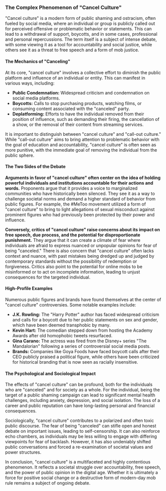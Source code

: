 ### The Complex Phenomenon of "Cancel Culture"

"Cancel culture" is a modern form of public shaming and ostracism, often fueled by social media, where an individual or group is publicly called out for perceived offensive or problematic behavior or statements. This can lead to a withdrawal of support, boycotts, and in some cases, professional and personal repercussions. The term itself is a subject of intense debate, with some viewing it as a tool for accountability and social justice, while others see it as a threat to free speech and a form of mob justice.

#### The Mechanics of "Canceling"

At its core, "cancel culture" involves a collective effort to diminish the public platform and influence of an individual or entity. This can manifest in various ways, including:

* **Public Condemnation:** Widespread criticism and condemnation on social media platforms.
* **Boycotts:** Calls to stop purchasing products, watching films, or consuming content associated with the "canceled" party.
* **Deplatforming:** Efforts to have the individual removed from their position of influence, such as demanding their firing, the cancellation of a show, or the removal of their content from streaming services.

It is important to distinguish between "cancel culture" and "call-out culture." While "call-out culture" aims to bring attention to problematic behavior with the goal of education and accountability, "cancel culture" is often seen as more punitive, with the immediate goal of removing the individual from the public sphere.

#### The Two Sides of the Debate

**Arguments in favor of "cancel culture" often center on the idea of holding powerful individuals and institutions accountable for their actions and words.** Proponents argue that it provides a voice to marginalized communities who have historically been silenced. They see it as a way to challenge societal norms and demand a higher standard of behavior from public figures. For example, the #MeToo movement utilized a form of "cancel culture" to bring to light allegations of sexual misconduct against prominent figures who had previously been protected by their power and influence.

**Conversely, critics of "cancel culture" raise concerns about its impact on free speech, due process, and the potential for disproportionate punishment.** They argue that it can create a climate of fear where individuals are afraid to express nuanced or unpopular opinions for fear of being "canceled." There is also concern that "cancel culture" often lacks context and nuance, with past mistakes being dredged up and judged by contemporary standards without the possibility of redemption or forgiveness. Critics also point to the potential for online mobs to be misinformed or to act on incomplete information, leading to unjust consequences for the targeted individual.

#### High-Profile Examples

Numerous public figures and brands have found themselves at the center of "cancel culture" controversies. Some notable examples include:

* **J.K. Rowling:** The "Harry Potter" author has faced widespread criticism and calls for a boycott due to her public statements on sex and gender, which have been deemed transphobic by many.
* **Kevin Hart:** The comedian stepped down from hosting the Academy Awards after old homophobic tweets resurfaced.
* **Gina Carano:** The actress was fired from the Disney+ series "The Mandalorian" following a series of controversial social media posts.
* **Brands:** Companies like Goya Foods have faced boycott calls after their CEO publicly praised a political figure, while others have been criticized for historical branding that is now seen as racially insensitive.

#### The Psychological and Sociological Impact

The effects of "cancel culture" can be profound, both for the individuals who are "canceled" and for society as a whole. For the individual, being the target of a public shaming campaign can lead to significant mental health challenges, including anxiety, depression, and social isolation. The loss of a career and public reputation can have long-lasting personal and financial consequences.

Sociologically, "cancel culture" contributes to a polarized and often toxic public discourse. The fear of being "canceled" can stifle open and honest debate on important issues, leading to self-censorship. It can also reinforce echo chambers, as individuals may be less willing to engage with differing viewpoints for fear of backlash. However, it has also undeniably shifted public conversations and forced a re-examination of societal values and power structures.

In conclusion, "cancel culture" is a multifaceted and highly contentious phenomenon. It reflects a societal struggle over accountability, free speech, and the power of public opinion in the digital age. Whether it is ultimately a force for positive social change or a destructive form of modern-day mob rule remains a subject of ongoing debate.